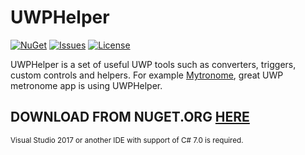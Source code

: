 # UWPHelper
[![NuGet](https://img.shields.io/nuget/v/UWPHelper.svg)](https://www.nuget.org/packages/UWPHelper/)
[![Issues](https://img.shields.io/github/issues/bramborman/UWPHelper.svg)](https://github.com/bramborman/UWPHelper/issues)
[![License](https://img.shields.io/badge/license-MIT-blue.svg)](LICENSE.md)

UWPHelper is a set of useful UWP tools such as converters, triggers, custom controls and helpers. For example [Mytronome][1], great UWP metronome app is using UWPHelper.

## DOWNLOAD FROM NUGET.ORG [HERE][2]

<sub>Visual Studio 2017 or another IDE with support of C# 7.0 is required.</sub>

[1]: https://www.microsoft.com/store/apps/9nblggh4r69s
[2]: https://www.nuget.org/packages/UWPHelper/